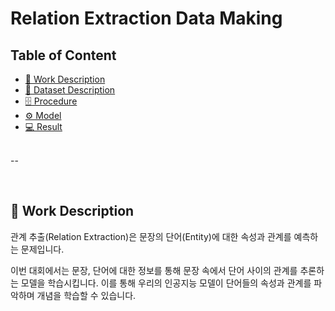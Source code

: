 # Relation Extraction Data Making

## Table of Content

* [📝 Work Description](#Work)
* [💾 Dataset Description](#dataset)
* [🗄 Procedure](#folder)
* [⚙️ Model](#setup)
* [💻 Result](#torun)
<br><br/>

--

<br>

## 📝 Work Description <a name='Work'></a>

관계 추출(Relation Extraction)은 문장의 단어(Entity)에 대한 속성과 관계를 예측하는 문제입니다. 

이번 대회에서는 문장, 단어에 대한 정보를 통해 문장 속에서 단어 사이의 관계를 추론하는 모델을 학습시킵니다. 이를 통해 우리의 인공지능 모델이 단어들의 속성과 관계를 파악하며 개념을 학습할 수 있습니다. 

